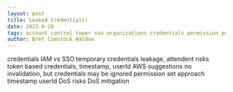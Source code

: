 ```yaml
---
layout: post
title: Leaked Credentials!
date: 2023-6-20
tags: account control tower sso organizations credentials permission policy
author: Bret Comstock Waldow
---
```

credentials
IAM vs SSO
temporary credentials
leakage, attendent risks
token based credentials, timestamp, userId
AWS suggestions
no invalidation, but credentials may be ignored
permission set approach
timestamp
userId
DoS risks
DoS mitigation